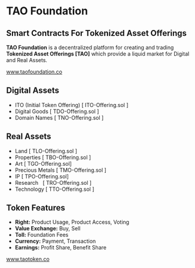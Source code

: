 # TAO Foundation
## Smart Contracts For Tokenized Asset Offerings

**TAO Foundation** is a decentralized platform for creating and trading **Tokenized Asset Offerings [TAO]** which provide a liquid market for Digital and Real Assets.

www.taofoundation.co

## Digital Assets
* ITO (Initial Token Offering) [ ITO-Offering.sol ]
* Digital Goods [ TDO-Offering.sol ]
* Domain Names  [ TNO-Offering.sol ]

## Real Assets
* Land [ TLO-Offering.sol ]
* Properties [ TBO-Offering.sol ]
* Art [ TGO-Offering.sol]
* Precious Metals [ TMO-Offering.sol ]
* IP  [ TPO-Offering.sol]
* Research   [ TRO-Offering.sol ]
* Technology [ TTO-Offering.sol ]

## Token Features
* **Right:** Product Usage, Product Access, Voting
* **Value Exchange:** Buy, Sell
* **Toll:** Foundation Fees
* **Currency:** Payment, Transaction
* **Earnings:** Profit Share, Benefit Share

www.taotoken.co
